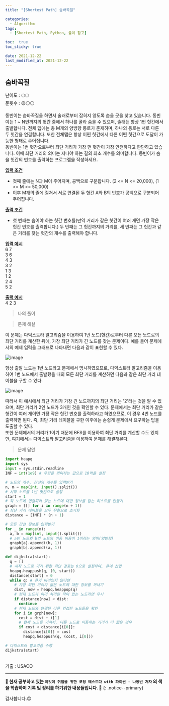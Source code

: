 ```yaml
---
title: "[Shortest Path] 숨바꼭질"

categories:
  - Algorithm
tags:
  - [Shortest Path, Python, 풀이 참고]

toc:  true
toc_sticky: true

date: 2021-12-22
last_modified_at: 2021-12-22
---
```


## 숨바꼭질  

난이도 : 🌕🌕   
푼횟수 : 🟡⚪⚪  

동빈이는 숨바꼭질을 하면서 술래로부터 잡히지 않도록 숨을 곳을 찾고 있습니다. 동빈이는 1 ~ N번까지의 헛간 중에서 하나를 골라 숨을 수 있으며, 술래는 항상 1번 헛간에서 출발합니다. 전체 맵에는 총 M개의 양방향 통로가 존재하며, 하나의 통로는 서로 다른 두 헛간을 연결합니다. 또한 전체맵은 항상 어떤 헛간에서 다른 어떤 헛간으로 도달이 가능한 형태로 주어집니다.  
동빈이는 1번 헛간으로부터 최단 거리가 가장 먼 헛간이 가장 안전하다고 판단하고 있습니다. 이때 최단 거리의 의미는 지나야 하는 길의 최소 개수를 의미합니다. 동빈이가 숨을 헛간의 번호를 출력하는 프로그램을 작성하세요.  

**<u>입력 조건</u>**  
- 첫째 줄에는 N과 M이 주어지며, 공백으로 구분합니다. (2 <= N <= 20,000), (1 <= M <= 50,000)  
- 이후 M개의 줄에 걸쳐서 서로 연결된 두 헛간 A와 B의 번호가 공백으로 구분되어 주어집니다.  

**<u>출력 조건</u>**  
- 첫 번째는 숨어야 하는 헛간 번호를(만약 거리가 같은 헛간이 여러 개면 가장 작은 헛간 번호를 출력합니다.) 두 번째는 그 헛간까지의 거리를, 세 번째는 그 헛간과 같은 거리를 찾는 헛간의 개수를 출력해야 합니다.  

**<u>입력 예시</u>**  
6 7  
3 6  
4 3  
3 2  
1 3  
1 2  
2 4  
5 2  

**<u>출력 예시</u>**  
4 2 3  

> 나의 풀이  

> 문제 해설  

이 문제는 다익스트라 알고리즘을 이용하여 1번 노드(헛간)로부터 다른 모든 노드로의 최단 거리를 계산한 뒤에, 가장 최단 거리가 긴 노드를 찾는 문제이다. 예를 들어 문제에서의 예제 입력을 그래프로 나타내면 다음과 같이 표현할 수 있다.  

![image](https://user-images.githubusercontent.com/37467408/147023640-fc851399-367c-455c-8eda-e31f6bd32e7e.png)  

항상 출발 노드는 1번 노드라고 문제에서 명시하였으므로, 다익스트라 알고리즘을 이용하여 1번 노드에서 출발했을 때의 모든 최단 거리를 계산하면 다음과 같은 최단 거리 테이블을 구할 수 있다.  

![image](https://user-images.githubusercontent.com/37467408/147023762-663525b4-9d60-46b3-a98e-8fe0a8abfff9.png)  

따라서 이 예시에서 최단 거리가 가장 긴 노드까지의 최단 거리는 '2'라는 것을 알 수 있으며, 최단 거리가 2인 노드가 3개인 것을 확인할 수 있다. 문제에서는 최단 거리가 같은 헛간이 여러 개이면 가장 작은 헛간 번호를 출력하라고 하였으므로, 이 경우 4번 노드를 출력하면 된다. 즉, 최단 거리 테이블을 구한 이후에는 손쉽게 문제에서 요구하는 답을 도출할 수 있다.  
또한 문제에서의 거리가 1이기 때문에 BFS를 이용하여 최단 거리를 계산할 수도 있지만, 여기에서는 다익스트라 알고리즘을 이용하여 문제를 해결해본다.  

> 문제 답안  

```python
import heapq
import sys
input = sys.stdin.readline
INF = int(1e9) # 무한을 의미하는 값으로 10억을 설정

# 노드의 개수, 간선의 개수를 입력받기
n, m = map(int, input().split())
# 시작 노드를 1번 헛간으로 설정
start = 1
# 각 노드에 연결되어 있는 노드에 대한 정보를 담는 리스트를 만들기
graph = [[] for i in range(n + 1)]
# 최단 거리 테이블을 모두 무한으로 초기화
distance = [INF] * (n + 1)

# 모든 간선 정보를 입력받기
for _ in range(m):
  a, b = map(int, input().split())
  # a번 노드와 b번 노드의 이동 비용이 1이라는 의미(양방향)
  graph[a].append((b, 1))
  graph[b].append((a, 1))

def dijkstra(start):
  q = []
  # 시작 노드로 가기 위한 최단 경로는 0으로 설정하여, 큐에 삽입
  heapq.heappush(q, (0, start))
  distance[start] = 0
  while q: # 큐가 비어있지 않다면
    # 가장 최단 거리가 짧은 노드에 대한 정보를 꺼내기
    dist, now = heapq.heappop(q)
    # 현재 노드가 이미 처리된 적이 있는 노드라면 무시
    if distance[now] < dist:
      continue
    # 현재 노드와 연결된 다른 인접한 노드들을 확인
    for i in grph[now]:
      cost = dist + i[1]
      # 현재 노드를 거쳐서, 다른 노드로 이동하는 거리가 더 짧은 경우
      if cost < distance[i[0]]:
        distance[i[0]] = cost
        heapq.heappush(q, (cost, i[0]))

# 다익스트라 알고리즘 수행
dijkstra(start)
```


<br>
기출 : USACO  

---
**🐢 현재 공부하고 있는 `이것이 취업을 위한 코딩 테스트다 with 파이썬 - 나동빈 저자` 의 책을 학습하며 기록 및 정리를 하기위한 내용들입니다. 🐢**
{: .notice--primary}

감사합니다.😊
